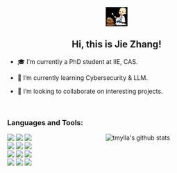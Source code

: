 <div align="center">
<img src="https://raw.githubusercontent.com/tmylla/tmylla/refs/heads/main/knock-wooden-fish-recite-scripture.gif" align="center" style="width: 10%" />
</div>  
  

## <div align="center">Hi, this is Jie Zhang!</div>  
  

- 🎓 I’m currently a PhD student at IIE, CAS.
  
- 🔑 I’m currently learning Cybersecurity & LLM.
  
- 👑 I’m looking to collaborate on interesting projects.

<br />

<!--
<table>
<tr>
  <td valign="top" width="50%">

### 🛠 My Skill Set
---
<div align="center">
  <a href="https://www.python.org/" target="_blank"><img src="https://profilinator.rishav.dev/skills-assets/python-original.svg" alt="Python" height="50"/></a>
  <a href="https://www.r-project.org/" target="_blank"><img src="https://profilinator.rishav.dev/skills-assets/r.svg" alt="R" height="50"/></a>
  <a href="https://www.cprogramming.com/" target="_blank"><img src="https://profilinator.rishav.dev/skills-assets/c-original.svg" alt="C" height="50"/></a>
  <a href="https://en.wikipedia.org/wiki/HTML5" target="_blank"><img src="https://profilinator.rishav.dev/skills-assets/html5-original-wordmark.svg" alt="HTML5" height="50"/></a>
  <a href="https://www.mysql.com/" target="_blank"><img src="https://profilinator.rishav.dev/skills-assets/mysql-original-wordmark.svg" alt="MySQL" height="50"/></a>
  <a href="https://graphql.org/" target="_blank"><img src="https://profilinator.rishav.dev/skills-assets/graphql.png" alt="GraphQL" height="50"/></a>
  <br />
  <a href="https://www.docker.com/" target="_blank"><img src="https://profilinator.rishav.dev/skills-assets/docker-original-wordmark.svg" alt="Docker" height="50"/></a>
  <a href="https://www.linux.org/" target="_blank"><img src="https://profilinator.rishav.dev/skills-assets/linux-original.svg" alt="Linux" height="50"/></a>
  <a href="https://github.com/" target="_blank"><img src="https://profilinator.rishav.dev/skills-assets/git-scm-icon.svg" alt="Git" height="50"/></a>
</div>

  </td>
  <td valign="top" width="50%">

### Github Stats
---
<div align="center">
  <img src="https://github-readme-stats.vercel.app/api?username=tmylla&show_icons=true&count_private=true&hide_border=true" align="center" />
</div>

  </td>
</tr>
</table>
-->

### Languages and Tools:

<p>
    <img width="55%" align="right" alt="tmylla's github stats" src="https://github-readme-stats.vercel.app/api?username=tmylla&show_icons=true&hide_border=true"/>

  <!-- Your languages and tools. Be careful with the alignment. 
  You can use this sites to get logos: https://www.vectorlogo.zone or https://simpleicons.org/
  -->
  
  <code><img width="10%" src="https://www.vectorlogo.zone/logos/python/python-ar21~bgwhite.svg"></code>
  <code><img width="10%" src="https://www.vectorlogo.zone/logos/numpy/numpy-ar21.svg"></code>
  <code><img width="10%" src="https://www.vectorlogo.zone/logos/pytorch/pytorch-ar21.svg"></code>
  <br />
  <code><img width="10%" src="https://www.vectorlogo.zone/logos/tensorflow/tensorflow-ar21.svg"></code>
  <code><img width="10%" src="https://www.vectorlogo.zone/logos/jupyter/jupyter-ar21.svg"></code>
  <code><img width="10%" src="https://www.vectorlogo.zone/logos/json/json-ar21.svg"></code>
  <br />
  <code><img width="10%" src="https://www.vectorlogo.zone/logos/mysql/mysql-ar21.svg"></code>
  <code><img width="10%" src="https://www.vectorlogo.zone/logos/google_cloud/google_cloud-ar21.svg"></code>
  <code><img width="10%" src="https://www.vectorlogo.zone/logos/docker/docker-ar21.svg"></code>
  <br />
  <code><img width="10%" src="https://www.vectorlogo.zone/logos/git-scm/git-scm-ar21.svg"></code>
  <code><img width="10%" src="https://www.vectorlogo.zone/logos/github/github-ar21.svg"></code>
  <code><img width="10%" src="https://www.vectorlogo.zone/logos/visualstudio_code/visualstudio_code-ar21.svg"></code>
  
  <!-- 
  [![Top Langs](https://github-readme-stats.vercel.app/api/top-langs/?username=tmylla&hide=jupyter%20notebook&show_icons=true&layout=compact&hide_border=true)](https://github.com/anuraghazra/github-readme-stats)
  -->


</p>
